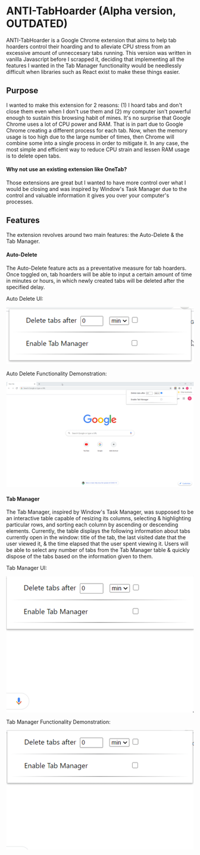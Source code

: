 # ANTI-TabHoarder (Alpha version, OUTDATED)
ANTI-TabHoarder is a Google Chrome extension that aims to help tab hoarders control their hoarding and to alleviate CPU stress from an excessive amount of unneccesary tabs running. This version was written in vanilla Javascript before I scrapped it, deciding that implementing all the features I wanted in the Tab Manager functionality would be needlessly difficult when libraries such as React exist to make these things easier. 

## Purpose
I wanted to make this extension for 2 reasons: (1) I hoard tabs and don't close them even when I don't use them and (2) my computer isn't powerful enough to sustain this browsing habit of mines. It's no surprise that Google Chrome uses a lot of CPU power and RAM. That is in part due to Google Chrome creating a different process for each tab. Now, when the memory usage is too high due to the large number of times, then Chrome will combine some into a single process in order to mitigate it. In any case, the most simple and efficient way to reduce CPU strain and lessen RAM usage is to delete open tabs.

#### Why not use an existing extension like OneTab? 
Those extensions are great but I wanted to have more control over what I would be closing and was inspired by Window's Task Manager due to the control and valuable information it gives you over your computer's processes. 

## Features
The extension revolves around two main features: the Auto-Delete & the Tab Manager.

#### Auto-Delete
The Auto-Delete feature acts as a preventative measure for tab hoarders. Once toggled on, tab hoarders will be able to input a certain amount of time in minutes or hours, in which newly created tabs will be deleted after the specified delay. 

Auto Delete UI: 

![Auto Delete UI](demo/AutoDelete1.gif)


Auto Delete Functionality Demonstration: 

![Auto Delete Functionality](demo/AutoDelete2.gif)


#### Tab Manager
The Tab Manager, inspired by Window's Task Manager, was supposed to be an interactive table capable of resizing its columns, selecting & highlighting particular rows, and sorting each column by ascending or descending elements. Currently, the table displays the following information about tabs currently open in the window: title of the tab, the last visited date that the user viewed it, & the time elapsed that the user spent viewing it. Users will be able to select any number of tabs from the Tab Manager table & quickly dispose of the tabs based on the information given to them. 

Tab Manager UI: 

![Tab Manager UI](demo/TabManager1.gif)


Tab Manager Functionality Demonstration: 

![Tab Manager Functionality](demo/TabManager2.gif)
